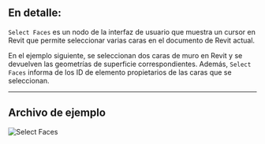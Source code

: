 ## En detalle:
`Select Faces` es un nodo de la interfaz de usuario que muestra un cursor en Revit que permite seleccionar varias caras en el documento de Revit actual.

En el ejemplo siguiente, se seleccionan dos caras de muro en Revit y se devuelven las geometrías de superficie correspondientes. Además, `Select Faces` informa de los ID de elemento propietarios de las caras que se seleccionan.
___
## Archivo de ejemplo

![Select Faces](./Dynamo.Nodes.SelectFaces_img.jpg)

